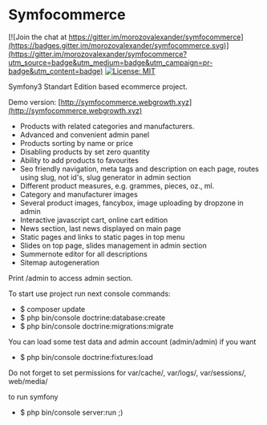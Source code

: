 Symfocommerce
=====

[![Join the chat at https://gitter.im/morozovalexander/symfocommerce](https://badges.gitter.im/morozovalexander/symfocommerce.svg)](https://gitter.im/morozovalexander/symfocommerce?utm_source=badge&utm_medium=badge&utm_campaign=pr-badge&utm_content=badge)
[![License: MIT](https://img.shields.io/badge/License-MIT-blue.svg)](https://opensource.org/licenses/MIT)

Symfony3 Standart Edition based ecommerce project.

Demo version: [http://symfocommerce.webgrowth.xyz](http://symfocommerce.webgrowth.xyz)

- Products with related categories and manufacturers.
- Advanced and convenient admin panel
- Products sorting by name or price
- Disabling products by set zero quantity
- Ability to add products to favourites
- Seo friendly navigation, meta tags and description on each page, routes using slug, 
not id's, slug generator in admin section
- Different product measures, e.g. grammes, pieces, oz., ml.
- Category and manufacturer images
- Several product images, fancybox, image uploading by dropzone in admin
- Interactive javascript cart, online cart edition
- News section, last news displayed on main page
- Static pages and links to static pages in top menu
- Slides on top page, slides management in admin section
- Summernote editor for all descriptions
- Sitemap autogeneration

Print /admin to access admin section.

To start use project run next console commands:

- $ composer update
- $ php bin/console doctrine:database:create
- $ php bin/console doctrine:migrations:migrate

You can load some test data and admin account (admin/admin) if you want

- $ php bin/console doctrine:fixtures:load


Do not forget to set permissions for var/cache/, var/logs/, var/sessions/, web/media/

to run symfony  

 - $ php bin/console server:run    ;)

